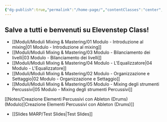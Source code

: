 ```yaml
---
{"dg-publish":true,"permalink":"/home-page/","contentClasses":"center","tags":["gardenEntry"]}
---
```



## Salve a tutti e benvenuti su Elevenstep Class!

- [[Moduli/Moduli Mixing & Mastering/01 Modulo - Introduzione al mixing\|01 Modulo - Introduzione al mixing]]
- [[Moduli/Moduli Mixing & Mastering/03 Modulo - Bilanciamento dei livelli\|03 Modulo - Bilanciamento dei livelli]]
- [[Moduli/Moduli Mixing & Mastering/04 Modulo - L'Equalizzatore\|04 Modulo - L'Equalizzatore]]
- [[Moduli/Moduli Mixing & Mastering/02 Modulo - Organizzazione e Settaggio\|02 Modulo - Organizzazione e Settaggio]]
- [[Moduli/Moduli Mixing & Mastering/05 Modulo - Mixing degli strumenti Percussivi\|05 Modulo - Mixing degli strumenti Percussivi]]


[[Notes/Creazione Elementi Percussivi con Ableton (Drums) (Modulo)\|Creazione Elementi Percussivi con Ableton (Drums)]]


- [[Slides MARP/Test Slides\|Test Slides]]